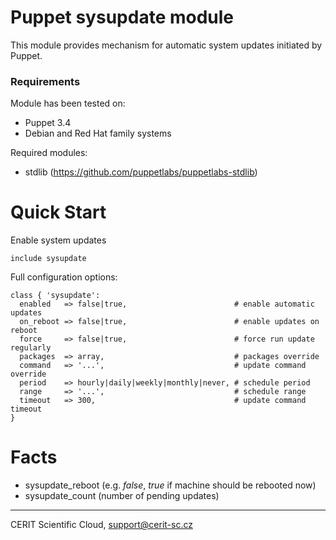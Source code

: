 # Puppet sysupdate module

This module provides mechanism for automatic system updates
initiated by Puppet.

### Requirements

Module has been tested on:

* Puppet 3.4
* Debian and Red Hat family systems

Required modules:

* stdlib (https://github.com/puppetlabs/puppetlabs-stdlib)

# Quick Start

Enable system updates

```puppet
include sysupdate
```

Full configuration options:

```puppet
class { 'sysupdate':
  enabled   => false|true,                        # enable automatic updates
  on_reboot => false|true,                        # enable updates on reboot
  force     => false|true,                        # force run update regularly
  packages  => array,                             # packages override
  command   => '...',                             # update command override
  period    => hourly|daily|weekly|monthly|never, # schedule period
  range     => '...',                             # schedule range
  timeout   => 300,                               # update command timeout
}
```

# Facts

* sysupdate\_reboot (e.g. *false*, *true* if machine should be rebooted now)
* sysupdate\_count (number of pending updates)

***

CERIT Scientific Cloud, <support@cerit-sc.cz>
